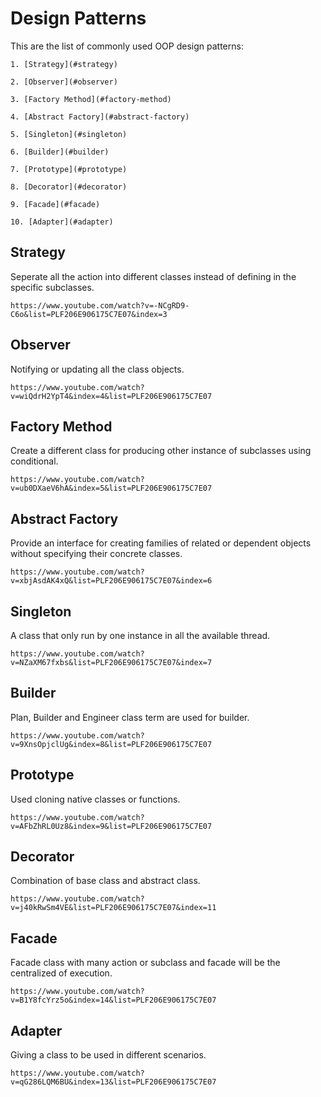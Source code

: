 # Design Patterns

This are the list of commonly used OOP design patterns:

    1. [Strategy](#strategy)

    2. [Observer](#observer)

    3. [Factory Method](#factory-method)

    4. [Abstract Factory](#abstract-factory)

    5. [Singleton](#singleton)

    6. [Builder](#builder)

    7. [Prototype](#prototype)

    8. [Decorator](#decorator)

    9. [Facade](#facade)

    10. [Adapter](#adapter)

## Strategy

Seperate all the action into different classes instead of defining in the specific subclasses.

    https://www.youtube.com/watch?v=-NCgRD9-C6o&list=PLF206E906175C7E07&index=3

## Observer

Notifying or updating all the class objects.

    https://www.youtube.com/watch?v=wiQdrH2YpT4&index=4&list=PLF206E906175C7E07

## Factory Method

Create a different class for producing other instance of subclasses using conditional.

    https://www.youtube.com/watch?v=ub0DXaeV6hA&index=5&list=PLF206E906175C7E07

## Abstract Factory

Provide an interface for creating families of related or dependent objects without specifying their concrete classes.

    https://www.youtube.com/watch?v=xbjAsdAK4xQ&list=PLF206E906175C7E07&index=6

## Singleton

A class that only run by one instance in all the available thread.

    https://www.youtube.com/watch?v=NZaXM67fxbs&list=PLF206E906175C7E07&index=7

## Builder

Plan, Builder and Engineer class term are used for builder.

    https://www.youtube.com/watch?v=9XnsOpjclUg&index=8&list=PLF206E906175C7E07

## Prototype

Used cloning native classes or functions.

    https://www.youtube.com/watch?v=AFbZhRL0Uz8&index=9&list=PLF206E906175C7E07

## Decorator

Combination of base class and abstract class.

    https://www.youtube.com/watch?v=j40kRwSm4VE&list=PLF206E906175C7E07&index=11

## Facade

Facade class with many action or subclass and facade will be the centralized of execution.

    https://www.youtube.com/watch?v=B1Y8fcYrz5o&index=14&list=PLF206E906175C7E07

## Adapter

Giving a class to be used in different scenarios.

    https://www.youtube.com/watch?v=qG286LQM6BU&index=13&list=PLF206E906175C7E07